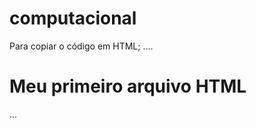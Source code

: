 # computacional

Para copiar o código em HTML;
....
<html>
  <h1>Meu primeiro arquivo HTML</h1></html>
...
